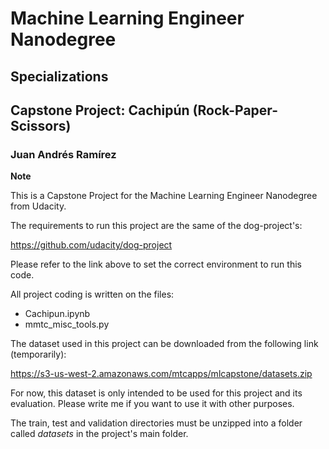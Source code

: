 # Machine Learning Engineer Nanodegree
## Specializations
## Capstone Project: Cachipún (Rock-Paper-Scissors)
### Juan Andrés Ramírez

**Note**

This is a Capstone Project for the Machine Learning Engineer Nanodegree from Udacity.

The requirements to run this project are the same of the dog-project's:

https://github.com/udacity/dog-project

Please refer to the link above to set the correct environment to run this code.

All project coding is written on the files:

* Cachipun.ipynb
* mmtc_misc_tools.py

The dataset used in this project can be downloaded from the following link (temporarily):

https://s3-us-west-2.amazonaws.com/mtcapps/mlcapstone/datasets.zip

For now, this dataset is only intended to be used for this project and its evaluation. Please write me if you want to use it with other purposes.

The train, test and validation directories must be unzipped into a folder called *datasets* in the project's main folder.
